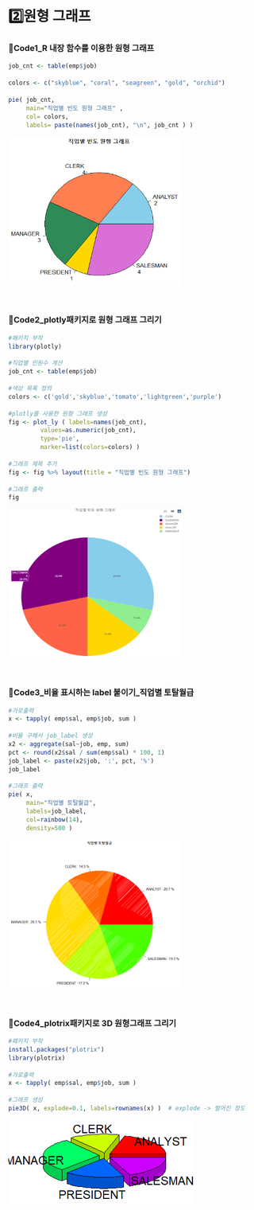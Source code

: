 # 2️⃣원형 그래프

### 📍Code1_R 내장 함수를 이용한 원형 그래프

```r
job_cnt <- table(emp$job)

colors <- c("skyblue", "coral", "seagreen", "gold", "orchid")

pie( job_cnt, 
     main="직업별 빈도 원형 그래프" ,
     col= colors,
     labels= paste(names(job_cnt), "\n", job_cnt ) )
```
<img src="https://github.com/goguma999/R__/blob/main/2-1.png" width=350 height=300 >

&nbsp;

### 📍Code2_plotly패키지로 원형 그래프 그리기
```r
#패키지 부착
library(plotly)

#직업별 인원수 계산
job_cnt <- table(emp$job)

#색상 목록 정의
colors <- c('gold','skyblue','tomato','lightgreen','purple')

#plotly를 사용한 원형 그래프 생성
fig <- plot_ly ( labels=names(job_cnt),
		 values=as.numeric(job_cnt),
		 type='pie',
		 marker=list(colors=colors) )

#그래프 제목 추가
fig <- fig %>% layout(title = "직업별 빈도 원형 그래프")
									
#그래프 출력
fig 								
```
<img src="https://github.com/goguma999/R__/blob/main/2-2.png" width=350 height=300>

&nbsp;

### 📍Code3_비율 표시하는 label 붙이기_직업별 토탈월급
```r
#가로출력
x <- tapply( emp$sal, emp$job, sum )

#비율 구해서 job_label 생성
x2 <- aggregate(sal~job, emp, sum)
pct <- round(x2$sal / sum(emp$sal) * 100, 1)
job_label <- paste(x2$job, ':', pct, '%')
job_label

#그래프 출력
pie( x,
     main="직업별 토탈월급",
     labels=job_label,
     col=rainbow(14),
     density=500 ) 
```
<img src="https://github.com/goguma999/R__/blob/main/2-3.png" width=350 height=300>


&nbsp;

### 📍Code4_plotrix패키지로 3D 원형그래프 그리기
```r
#패키지 부착
install.packages("plotrix")
library(plotrix)

#가로출력
x <- tapply( emp$sal, emp$job, sum )

#그래프 생성
pie3D( x, explode=0.1, labels=rownames(x) )  # explode -> 벌어진 정도  
```
<img src="https://github.com/goguma999/R__/blob/main/2-4.png">

&nbsp;

